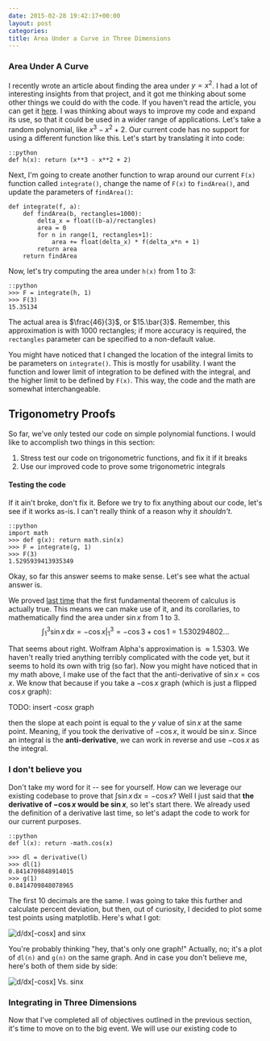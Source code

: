 ```yaml
---
date: 2015-02-28 19:42:17+00:00
layout: post
categories: 
title: Area Under a Curve in Three Dimensions
---
```

### Area Under A Curve

I recently wrote an article about finding the area under $y=x^2$. I had a lot of interesting insights from that project, and it got me thinking about some other things we could do with the code. If you haven't read the article, you can get it [here][1]. I was thinking about ways to improve my code and expand its use, so that it could be used in a wider range of applications. Let's take a random polynomial, like $x^3 - x^2 +2$. Our current code has no support for using a different function like this. Let's start by translating it into code:

    ::python
    def h(x): return (x**3 - x**2 + 2)

Next, I'm going to create another function to wrap around our current `F(x)` function called `integrate()`, change the name of `F(x)` to `findArea()`, and update the parameters of `findArea()`:

    def integrate(f, a):
        def findArea(b, rectangles=1000):
            delta_x = float((b-a)/rectangles)
            area = 0
            for n in range(1, rectangles+1):
                area += float(delta_x) * f(delta_x*n + 1)
            return area
        return findArea

Now, let's try computing the area under `h(x)` from 1 to 3:

    ::python
    >>> F = integrate(h, 1)
    >>> F(3)
    15.35134

The actual area is $\frac{46}{3}$, or $15.\bar{3}$. Remember, this approximation is with 1000 rectangles; if more accuracy is required, the `rectangles` parameter can be specified to a non-default value.

You might have noticed that I changed the location of the  integral limits to be parameters on `integrate()`. This is mostly for usability. I want the function and lower limit of integration to be defined with the integral, and the higher limit to be defined by `F(x)`. This way, the code and the math are somewhat interchangeable.

## Trigonometry Proofs

So far, we've only tested our code on simple polynomial functions. I would like to accomplish two things in this section:

1. Stress test our code on trigonometric functions, and fix it if it breaks
2. Use our improved code to prove some trigonometric integrals

#### Testing the code

If it ain't broke, don't fix it. Before we try to fix anything about our code, let's see if it works as-is. I can't really think of a reason why it *shouldn't*.

    ::python
    import math
    >>> def g(x): return math.sin(x)
    >>> F = integrate(g, 1)
    >>> F(3)
    1.5295939413935349

Okay, so far this answer seems to make sense. Let's see what the actual answer is.

We proved [last time][2] that the first fundamental theorem of calculus is actually true. This means we can make use of it, and its corollaries, to mathematically find the area under $\sin{x}$ from 1 to 3.
$$
\int_1^3 \sin{x}\, \mathrm{d}x = -\cos{x} \Big|_1^3 = -\cos{3} + \cos{1} = 1.530294802...
$$

That seems about right. Wolfram Alpha's approximation is $\approx 1.5303$. We haven't really tried anything terribly complicated with the code yet, but it seems to hold its own with trig (so far). Now you might have noticed that in my math above, I make use of the fact that the anti-derivative of $\sin{x} = \cos{x}$. We know that because if you take a $-\cos{x}$ graph (which is just a flipped $\cos{x}$ graph):

TODO: insert -cosx graph

then the slope at each point is equal to the $y$ value of $\sin{x}$ at the same point. Meaning, if you took the derivative of $-\cos{x}$, it would be $\sin{x}$. Since an integral is the **anti-derivative**, we can work in reverse and use $-\cos{x}$ as the integral.

### I don't believe you

Don't take my word for it -- see for yourself. How can we leverage our existing codebase to prove that $\int \sin{x}\, \mathrm{d}x = -\cos{x}$? Well I just said that **the derivative of $-\cos{x}$ would be $\sin{x}$**, so let's start there. We already used the definition of a derivative last time, so let's adapt the code to work for our current purposes.

    ::python
    def l(x): return -math.cos(x)

    >>> dl = derivative(l)
    >>> dl(1)
    0.8414709848914015
    >>> g(1)
    0.8414709848078965

The first 10 decimals are the same. I was going to take this further and calculate percent deviation, but then, out of curiosity, I decided to plot some test points using matplotlib. Here's what I got:

![d/dx[-cosx] and sinx][3]


You're probably thinking "hey, that's only one graph!" Actually, no; it's a plot of `dl(n)` and `g(n)` on the same graph. And in case you don't believe me, here's both of them side by side:

![d/dx[-cosx] Vs. sinx][4]

### Integrating in Three Dimensions

Now that I've completed all of objectives outlined in the previous section, it's time to move on to the big event. We will use our existing code to

[1]: /blog/proving-the-first-fundamental-theorem-of-calculus-with-python/
[2]: /blog/proving-the-first-fundamental-theorem-of-calculus-with-python/
[3]: /static/media/uploads/-cosx-sinx.png
[4]: /static/media/uploads/side-by-side.png
  